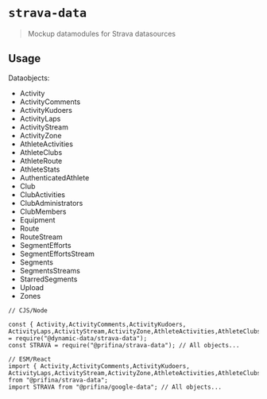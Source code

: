 # `strava-data`

> Mockup datamodules for Strava datasources

## Usage

Dataobjects:

- Activity
- ActivityComments
- ActivityKudoers 
- ActivityLaps
- ActivityStream
- ActivityZone
- AthleteActivities
- AthleteClubs
- AthleteRoute
- AthleteStats
- AuthenticatedAthlete
- Club
- ClubActivities
- ClubAdministrators
- ClubMembers
- Equipment
- Route
- RouteStream
- SegmentEfforts
- SegmentEffortsStream
- Segments
- SegmentsStreams
- StarredSegments
- Upload
- Zones


```
// CJS/Node

const { Activity,ActivityComments,ActivityKudoers, ActivityLaps,ActivityStream,ActivityZone,AthleteActivities,AthleteClubs,AthleteRoute,AthleteStats,AuthenticatedAthlete,Club,ClubActivities,ClubAdministrators,ClubMembers,Equipment,Route,RouteStream,SegmentEfforts,SegmentEffortsStream,Segments,SegmentsStreams,StarredSegments,Upload,Zones,} = require("@dynamic-data/strava-data");
const STRAVA = require("@prifina/strava-data"); // All objects...

```

```
// ESM/React
import { Activity,ActivityComments,ActivityKudoers, ActivityLaps,ActivityStream,ActivityZone,AthleteActivities,AthleteClubs,AthleteRoute,AthleteStats,AuthenticatedAthlete,Club,ClubActivities,ClubAdministrators,ClubMembers,Equipment,Route,RouteStream,SegmentEfforts,SegmentEffortsStream,Segments,SegmentsStreams,StarredSegments,Upload,Zones,} from "@prifina/strava-data";
import STRAVA from "@prifina/google-data"; // All objects...

```
